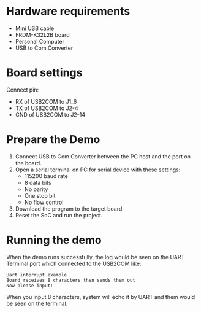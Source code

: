 Hardware requirements
===================
- Mini USB cable
- FRDM-K32L2B board
- Personal Computer
- USB to Com Converter

Board settings
============
Connect pin:
- RX of USB2COM to J1_6
- TX of USB2COM to J2-4
- GND of USB2COM to J2-14

Prepare the Demo
===============
1.  Connect USB to Com Converter between the PC host and the port on the board.
2.  Open a serial terminal on PC for serial device with these settings:
    - 115200 baud rate
    - 8 data bits
    - No parity
    - One stop bit
    - No flow control
3.  Download the program to the target board.
4.  Reset the SoC and run the project.

Running the demo
===============
When the demo runs successfully, the log would be seen on the UART Terminal port which connected to the USB2COM like:

~~~~~~~~~~~~~~~~~~~~~~~~~~~~~~~~~~~~~~~~~~~~~~~~~
Uart interrupt example
Board receives 8 characters then sends them out
Now please input:
~~~~~~~~~~~~~~~~~~~~~~~~~~~~~~~~~~~~~~~~~~~~~~~~~

When you input 8 characters, system will echo it by UART and them would be seen on the terminal.


